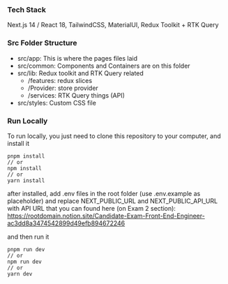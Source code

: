 ### Tech Stack

Next.js 14 / React 18, TailwindCSS, MaterialUI, Redux Toolkit + RTK Query

### Src Folder Structure

- src/app: This is where the pages files laid
- src/common: Components and Containers are on this folder
- src/lib: Redux toolkit and RTK Query related
  - /features: redux slices
  - /Provider: store provider
  - /services: RTK Query things (API)
- src/styles: Custom CSS file

### Run Locally

To run locally, you just need to clone this repository to your computer, and install it

```
pnpm install
// or
npm install
// or
yarn install
```

after installed, add .env files in the root folder (use .env.example as placeholder) and replace NEXT_PUBLIC_URL and NEXT_PUBLIC_API_URL with API URL that you can found here (on Exam 2 section):
https://rootdomain.notion.site/Candidate-Exam-Front-End-Engineer-ac3dd8a3474542899d49efb894672246

and then run it

```
pnpm run dev
// or
npm run dev
// or
yarn dev
```
